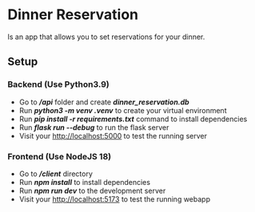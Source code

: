 # Dinner Reservation

Is an app that allows you to set reservations for your dinner.

## Setup

### Backend (Use Python3.9)

- Go to **_/api_** folder and create **_dinner_reservation.db_**
- Run **_python3 -m venv .venv_** to create your virtual environment
- Run **_pip install -r requirements.txt_** command to install dependencies
- Run **_flask run --debug_** to run the flask server
- Visit your [http://localhost:5000](http://localhost:5000) to test the running server

### Frontend (Use NodeJS 18)

- Go to **_/client_** directory
- Run **_npm install_** to install dependencies
- Run **_npm run dev_** to the development server
- Visit your [http://localhost:5173](http://localhost:5173) to test the running webapp
